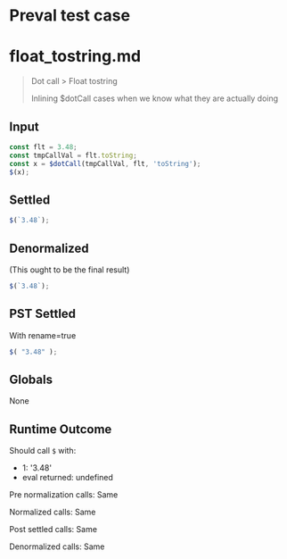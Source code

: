 # Preval test case

# float_tostring.md

> Dot call > Float tostring
>
> Inlining $dotCall cases when we know what they are actually doing

## Input

`````js filename=intro
const flt = 3.48;
const tmpCallVal = flt.toString;
const x = $dotCall(tmpCallVal, flt, 'toString');
$(x);
`````


## Settled


`````js filename=intro
$(`3.48`);
`````


## Denormalized
(This ought to be the final result)

`````js filename=intro
$(`3.48`);
`````


## PST Settled
With rename=true

`````js filename=intro
$( "3.48" );
`````


## Globals


None


## Runtime Outcome


Should call `$` with:
 - 1: '3.48'
 - eval returned: undefined

Pre normalization calls: Same

Normalized calls: Same

Post settled calls: Same

Denormalized calls: Same
